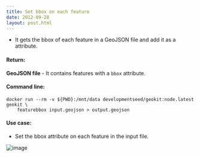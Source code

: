 ```yaml
---
title: Set bbox on each feature
date: 2012-09-28
layout: post.html
---
```


- It gets the bbox of each feature in a GeoJSON file and add it as a attribute.

#### Return:

**GeoJSON file** - It contains features with a `bbox` attribute.

#### Command line:

```
docker run --rm -v ${PWD}:/mnt/data developmentseed/geokit:node.latest geokit \
    featurebbox input.geojson > output.geojson
```

#### Use case:

- Set the bbox attribute on each feature in the input file.

![image](https://user-images.githubusercontent.com/11504548/129100425-a83e3948-189c-4af5-bae5-4c2cd0943f2b.png)
